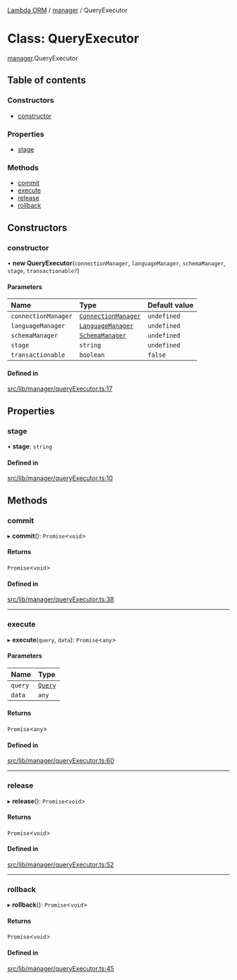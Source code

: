 [Lambda ORM](../README.md) / [manager](../modules/manager.md) / QueryExecutor

# Class: QueryExecutor

[manager](../modules/manager.md).QueryExecutor

## Table of contents

### Constructors

- [constructor](manager.QueryExecutor.md#constructor)

### Properties

- [stage](manager.QueryExecutor.md#stage)

### Methods

- [commit](manager.QueryExecutor.md#commit)
- [execute](manager.QueryExecutor.md#execute)
- [release](manager.QueryExecutor.md#release)
- [rollback](manager.QueryExecutor.md#rollback)

## Constructors

### constructor

• **new QueryExecutor**(`connectionManager`, `languageManager`, `schemaManager`, `stage`, `transactionable?`)

#### Parameters

| Name | Type | Default value |
| :------ | :------ | :------ |
| `connectionManager` | [`ConnectionManager`](connection.ConnectionManager.md) | `undefined` |
| `languageManager` | [`LanguageManager`](language.LanguageManager.md) | `undefined` |
| `schemaManager` | [`SchemaManager`](manager.SchemaManager.md) | `undefined` |
| `stage` | `string` | `undefined` |
| `transactionable` | `boolean` | `false` |

#### Defined in

[src/lib/manager/queryExecutor.ts:17](https://github.com/FlavioLionelRita/lambda-orm/blob/c4a0e00/src/lib/manager/queryExecutor.ts#L17)

## Properties

### stage

• **stage**: `string`

#### Defined in

[src/lib/manager/queryExecutor.ts:10](https://github.com/FlavioLionelRita/lambda-orm/blob/c4a0e00/src/lib/manager/queryExecutor.ts#L10)

## Methods

### commit

▸ **commit**(): `Promise`<`void`\>

#### Returns

`Promise`<`void`\>

#### Defined in

[src/lib/manager/queryExecutor.ts:38](https://github.com/FlavioLionelRita/lambda-orm/blob/c4a0e00/src/lib/manager/queryExecutor.ts#L38)

___

### execute

▸ **execute**(`query`, `data`): `Promise`<`any`\>

#### Parameters

| Name | Type |
| :------ | :------ |
| `query` | [`Query`](model.Query.md) |
| `data` | `any` |

#### Returns

`Promise`<`any`\>

#### Defined in

[src/lib/manager/queryExecutor.ts:60](https://github.com/FlavioLionelRita/lambda-orm/blob/c4a0e00/src/lib/manager/queryExecutor.ts#L60)

___

### release

▸ **release**(): `Promise`<`void`\>

#### Returns

`Promise`<`void`\>

#### Defined in

[src/lib/manager/queryExecutor.ts:52](https://github.com/FlavioLionelRita/lambda-orm/blob/c4a0e00/src/lib/manager/queryExecutor.ts#L52)

___

### rollback

▸ **rollback**(): `Promise`<`void`\>

#### Returns

`Promise`<`void`\>

#### Defined in

[src/lib/manager/queryExecutor.ts:45](https://github.com/FlavioLionelRita/lambda-orm/blob/c4a0e00/src/lib/manager/queryExecutor.ts#L45)
